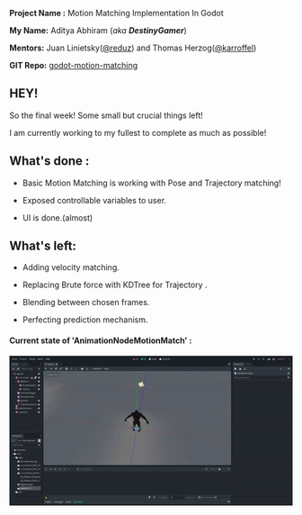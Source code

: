 **Project Name :**  Motion Matching Implementation In Godot

**My Name:** Aditya Abhiram (_aka **DestinyGamer**_)

**Mentors:** Juan Linietsky([@reduz](https://github.com/reduz)) and Thomas Herzog([@karroffel](https://github.com/karroffel))

**GIT Repo:** [godot-motion-matching](https://github.com/Aa20475/godot/tree/godot-motion-matching)

## HEY!


So the final week! Some small but crucial things left! 

I am currently working to my fullest to complete as much as possible! 




## What's done :

* Basic Motion Matching is working with Pose and Trajectory matching!

* Exposed controllable variables to user.

* UI is done.(almost)


## What's left:

* Adding velocity matching.

* Replacing Brute force with KDTree for Trajectory .

* Blending between chosen frames.

* Perfecting prediction mechanism.


#### Current state of 'AnimationNodeMotionMatch' :

![AnimationNodeMotionMatch](/Data/R2.gif)







